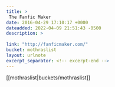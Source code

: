 ```yaml
---
title: > 
 The Fanfic Maker
date: 2016-04-29 17:10:17 +0000
dateadded: 2022-04-09 21:51:43 -0500
description: > 
 
link: "http://fanficmaker.com/"
bucket: mothraslist
layout: urlnote
excerpt_separator: <!-- excerpt-end -->
--- 
```

 <!-- excerpt-end -->[[mothraslist|buckets/mothraslist]]
